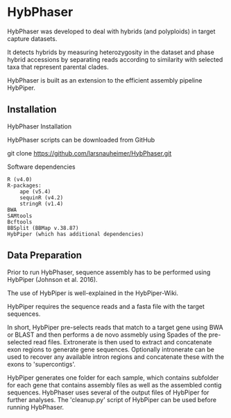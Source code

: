# HybPhaser

HybPhaser was developed to deal with hybrids (and polyploids) in target capture datasets. 

It detects hybrids by measuring heterozygosity in the dataset and phase hybrid accessions by separating reads according to similarity with selected taxa that represent parental clades. 

HybPhaser is built as an extension to the efficient assembly pipeline HybPiper. 


## Installation

HybPhaser Installation

HybPhaser scripts can be downloaded from GitHub

git clone https://github.com/larsnauheimer/HybPhaser.git

Software dependencies

    R (v4.0)
    R-packages:
        ape (v5.4)
        sequinR (v4.2)
        stringR (v1.4)
    BWA
    SAMtools
    Bcftools
    BBSplit (BBMap v.38.87)
    HybPiper (which has additional dependencies)

## Data Preparation

Prior to run HybPhaser, sequence assembly has to be performed using HybPiper (Johnson et al. 2016).

The use of HybPiper is well-explained in the HybPiper-Wiki.

HybPiper requires the sequence reads and a fasta file with the target sequences.

In short, HybPiper pre-selects reads that match to a target gene using BWA or BLAST and then performs a de novo assmebly using Spades of the pre-selected read files. Extronerate is then used to extract and concatenate exon regions to generate gene sequences. Optionally intronerate can be used to recover any available intron regions and concatenate these with the exons to 'supercontigs'.

HybPiper generates one folder for each sample, which contains subfolder for each gene that contains assembly files as well as the assembled contig sequences. HybPhaser uses several of the output files of HybPiper for further analyses. The 'cleanup.py' script of HybPiper can be used before running HybPhaser.
